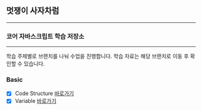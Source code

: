 ## 멋쟁이 사자차럼

---

### 코어 자바스크립트 학습 저장소

---

학습 주제별로 브랜치를 나눠 수업을 진행합니다.
학습 자료는 해당 브랜치로 이동 후 확인할 수 있습니다.

### Basic

- [x] Code Structure [바로가기](https://github.com/dnqls9875/core_js/blob/01.core/client/chapter/core/01.codeStructure.js)
- [x] Variable [바로가기](https://github.com/dnqls9875/core_js/blob/01.core/client/chapter/core/02.variable.js)
